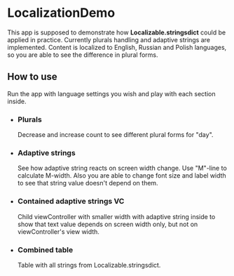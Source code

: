 # LocalizationDemo
This app is supposed to demonstrate how **Localizable.stringsdict** could be applied in practice. Currently plurals handling and adaptive strings are implemented.
Content is localized to English, Russian and Polish languages, so you are able to see the difference in plural forms.

## How to use
Run the app with language settings you wish and play with each section inside.

- ### Plurals
   Decrease and increase count to see different plural forms for "day".

- ### Adaptive strings
   See how adaptive string reacts on screen width change. Use "M"-line to calculate M-width. Also you are able to change font size and label width to see that string value doesn't depend on them. 

- ### Contained adaptive strings VC
   Child viewController with smaller width with adaptive string inside to show that text value depends on screen width only, but not on viewController's view width.

- ### Combined table
   Table with all strings from Localizable.stringsdict.
